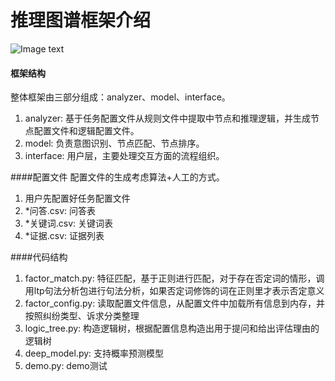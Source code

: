 # 推理图谱框架介绍

![Image text](框架图.png)

#### 框架结构
整体框架由三部分组成：analyzer、model、interface。
1. analyzer: 基于任务配置文件从规则文件中提取中节点和推理逻辑，并生成节点配置文件和逻辑配置文件。
2. model: 负责意图识别、节点匹配、节点排序。
3. interface: 用户层，主要处理交互方面的流程组织。

####配置文件
配置文件的生成考虑算法+人工的方式。
1. 用户先配置好任务配置文件
2. *问答.csv: 问答表
3. *关键词.csv: 关键词表
4. *证据.csv: 证据列表


####代码结构
1. factor_match.py: 特征匹配，基于正则进行匹配，对于存在否定词的情形，调用ltp句法分析包进行句法分析，如果否定词修饰的词在正则里才表示否定意义
2. factor_config.py: 读取配置文件信息，从配置文件中加载所有信息到内存，并按照纠纷类型、诉求分类整理
3. logic_tree.py: 构造逻辑树，根据配置信息构造出用于提问和给出评估理由的逻辑树
4. deep_model.py: 支持概率预测模型
5. demo.py: demo测试


